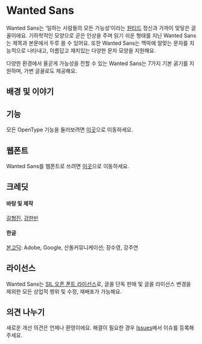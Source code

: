 # Wanted Sans

Wanted Sans는 ‘일하는 사람들의 모든 가능성’이라는 [원티드](https://wanted.co.kr) 정신과 가까이 맞닿은 글꼴이에요. 기하학적인 모양으로 곧은 인상을 주며 읽기 쉬운 형태를 지닌 Wanted Sans는 제목과 본문에서 두루 쓸 수 있어요. 또한 Wanted Sans는 맥락에 알맞는 문자를 지능적으로 나타내고, 아름답고 재치있는 다양한 문자 모양을 지원해요.

다양한 환경에서 올곧게 가능성을 전할 수 있는 Wanted Sans는 7가지 기본 굵기를 지원하며, 가변 글꼴로도 제공해요.

## 배경 및 이야기

## 기능

모든 OpenType 기능을 둘러보려면 [이곳](https://github.com/wanteddev/wanted-sans/blob/main/documentation/features/README.md)으로 이동하세요.

## 웹폰트

Wanted Sans를 웹폰트로 쓰려면 [이곳](https://github.com/wanteddev/wanted-sans/blob/main/packages/wanted-sans/documentation/webfonts/README.md)으로 이동하세요.

## 크레딧

#### 바탕 및 제작

[길형진](https://www.instagram.com/orioncactus/), [강한빈](https://www.instagram.com/phaelkang/)

#### 한글

[본고딕](https://github.com/adobe-fonts/source-han-sans): Adobe, Google, 산돌커뮤니케이션; 장수영, 강주연

## 라이선스

Wanted Sans는 [SIL 오픈 폰트 라이선스](https://scripts.sil.org/OFL)로, 글꼴 단독 판매 및 글꼴 라이선스 변경을 제외한 모든 상업적 행위 및 수정, 재배포가 가능해요.

## 의견 나누기

새로운 개선 의견은 언제나 환영이에요. 해결이 필요한 경우 [Issues](https://github.com/wanteddev/wanted-sans/issues)에서 이슈를 등록해주세요.
